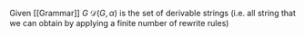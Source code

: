 Given [[Grammar]] $G$
$\mathcal{D}(G,\alpha)$ is the set of derivable strings 
(i.e. all string that we can obtain by applying a finite number of rewrite rules)